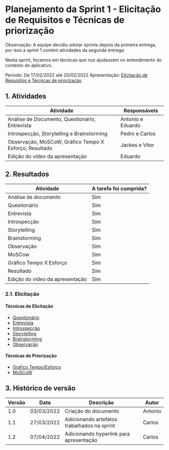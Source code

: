 # Planejamento da Sprint 1 - Elicitação de Requisitos e Técnicas de priorização

Observação: A equipe decidiu adotar sprints depois da primeira entrega, por isso a sprint 1 contém atividades da segunda entrega.

Nesta sprint, focamos em técnicas que nos ajudassem no entendimento do contexto do aplicativo.

Período: De 17/02/2022 até 20/02/2022
Apresentação: [Elicitação de Requisitos e Técnicas de priorização](../apresentacoes/apresentacao2.md)

## 1. Atividades

| Atividade                                              | Responsáveis      |
| ------------------------------------------------------ | ----------------- |
| Análise de Documento, Questionário, Entrevista         | Antonio e Eduardo |
| Introspecção, Storytelling e Brainstorming             | Pedro e Carlos    |
| Observação, MoSCoW, Gráfico Tempo X Esforço, Resultado | Jackes e Vitor    |
| Edição do vídeo da apresentação                        | Eduardo           |

## 2. Resultados

| Atividade                       | A tarefa foi cumprida? |
| ------------------------------- | ---------------------- |
| Análise de documento            | Sim                    |
| Questionário                    | Sim                    |
| Entrevista                      | Sim                    |
| Introspecção                    | Sim                    |
| Storytelling                    | Sim                    |
| Brainstorming                   | Sim                    |
| Observação                      | Sim                    |
| MoSCow                          | Sim                    |
| Gráfico Tempo X Esforço         | Sim                    |
| Resultado                       | Sim                    |
| Edição do vídeo da apresentação | Sim                    |

### 2.1. Elicitação

#### Técnicas de Elicitação

- [Questionário](../elicitacao/tecnicas-elicitacao/questionario.md)
- [Entrevista](../elicitacao/tecnicas-elicitacao/entrevista.md)
- [Introspecção](../elicitacao/tecnicas-elicitacao/introspeccao.md)
- [Storytelling](../elicitacao/tecnicas-elicitacao/storyboard.md)
- [Brainstorming](../elicitacao/tecnicas-elicitacao/brainstorming.md)
- [Observação](../elicitacao/tecnicas-elicitacao/observacao.md)

#### Técnicas de Priorização

- [Grafico Tempo/Esforço](../elicitacao/tecnicas-priorizacao/grafico-tempo-esfor%C3%A7o.md)
- [MoSCoW](../elicitacao/tecnicas-priorizacao/MoSCoW.md)

## 3. Histórico de versão

| Versão | Data       | Descrição                                   | Autor   |
| ------ | ---------- | ------------------------------------------- | ------- |
| 1.0    | 03/03/2022 | Criação do documento                        | Antonio |
| 1.1    | 27/03/2022 | Adicionando artefatos trabalhados na sprint | Carlos  |
| 1.2    | 07/04/2022 | Adicionando hyperlink para apresentação     | Carlos  |
